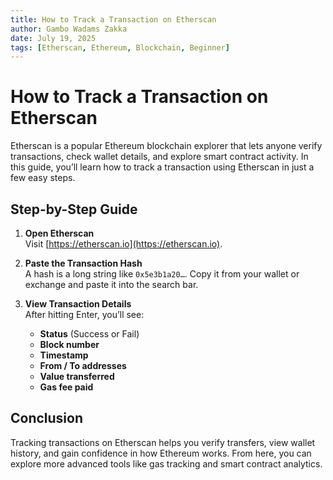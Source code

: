 ```yaml
---
title: How to Track a Transaction on Etherscan
author: Gambo Wadams Zakka
date: July 19, 2025
tags: [Etherscan, Ethereum, Blockchain, Beginner]
---
```


# How to Track a Transaction on Etherscan

Etherscan is a popular Ethereum blockchain explorer that lets anyone verify transactions, check wallet details, and explore smart contract activity. In this guide, you’ll learn how to track a transaction using Etherscan in just a few easy steps.

## Step-by-Step Guide

1. **Open Etherscan**  
   Visit [https://etherscan.io](https://etherscan.io).

2. **Paste the Transaction Hash**  
   A hash is a long string like `0x5e3b1a20…`. Copy it from your wallet or exchange and paste it into the search bar.

3. **View Transaction Details**  
   After hitting Enter, you’ll see:
   - **Status** (Success or Fail)
   - **Block number**
   - **Timestamp**
   - **From / To addresses**
   - **Value transferred**
   - **Gas fee paid**

## Conclusion

Tracking transactions on Etherscan helps you verify transfers, view wallet history, and gain confidence in how Ethereum works. From here, you can explore more advanced tools like gas tracking and smart contract analytics.
